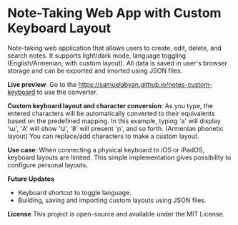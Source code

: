 # Note-Taking Web App with Custom Keyboard Layout

Note-taking web application that allows users to create, edit, delete, and search notes. It supports light/dark mode, language toggling (English/Armenian, with custom layout). All data is saved in user's browser storage and can be exported and imorted using JSON files.

**Live preview**: Go to the https://samuelabyan.github.io/notes-custom-keyboard to use the converter.

**Custom keyboard layout and character conversion**: As you type, the entered characters will be automatically converted to their equivalents based on the predefined mapping. In this example, typing 'a' will display 'ա', 'A' will show 'Ա', '8' will present 'ր', and so forth. (Armenian phonetic layout) You can replace/add characters to make a custom layout.

**Use case**: When connecting a physical keyboard to iOS or iPadOS, keyboard layouts are limited. This simple implementation gives possibility to configure personal layouts.

**Future Updates**
- Keyboard shortcut to toggle language.
- Building, saving and importing custom layouts using JSON files.

**License**
This project is open-source and available under the MIT License.
